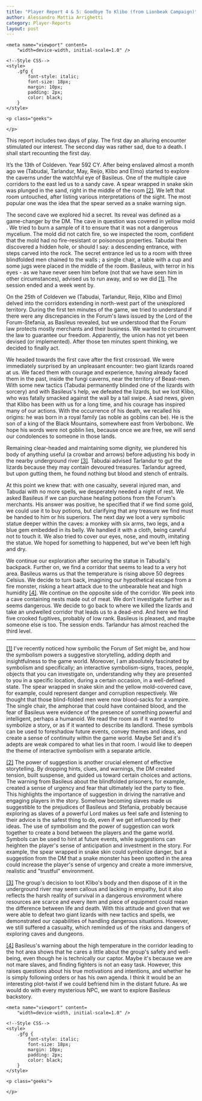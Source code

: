 ```yaml
---
title: "Player Report 4 & 5: Goodbye To Klibo (from Lionbeak Campaign)"
author: Alessandro Mattia Arrighetti
category: Player-Reports
layout: post
---
```

<html lang="en">
  
<head>
    <meta charset="UTF-8" />
    <meta http-equiv="X-UA-Compatible" content="IE=edge" />
  
    <meta name="viewport" content=
        "width=device-width, initial-scale=1.0" />
  
    <!--Style CSS-->
    <style>
        .gfg {
            font-style: italic;
            font-size: 18px;
            margin: 10px;
            padding: 2px;
            color: black;
        }
    </style>
</head>
  
<body>
    <p class="gfg">
    </p>
  
    <p class="geeks">
    
    </p>
</body>
  
</html>





This report includes two days of play. The first day an alluring encounter stimulated our interest. The second day was rather sad, due to a death. I shall start recounting the first day. 

It’s the 13th of Coldeven. Year 592 CY. After being enslaved almost a month ago we (Tabudai, Tarlandur, May, Reijo, Klibo and Elmo) started to explore the caverns under the watchful eye of Basileus. One of the multiple cave corridors to the east led us to a sandy cave. A spear wrapped in snake skin was plunged in the sand, right in the middle of the room <a name="nf2"><sup>[[2]](#fn2)</sup><a>. We left that room untouched, after listing various interpretations of the sight. The most popular one was the idea that the spear served as a snake warning sign. 

The second cave we explored hid a secret. Its reveal was defined as a game-changer by the DM. The cave in question was covered in yellow mold . We tried to burn a sample of it to ensure that it was not a dangerous mycelium. The mold did not catch fire, so we inspected the room, confident that the mold had no fire-resistant or poisonous properties. Tabudai then discovered a hidden hole, or should I say: a descending entrance, with steps carved into the rock. The secret entrance led us to a room with three blindfolded men chained to the walls ; a single chair, a table with a cup and some jugs were placed in the middle of the room. Basileus, with terror in his eyes - as we have never seen him before (not that we have seen him in other circumstances), advised us to run away, and so we did <a name="nf1"><sup>[[1]](#fn1)</sup><a>. The session ended and a week went by.

On the 25th of Coldeven we (Tabudai, Tarlandur, Reijo, Klibo and Elmo) delved into the corridors extending in north-west part of the unexplored territory. During the first ten minutes of the game, we tried to understand if there were any discrepancies in the Forum's laws issued by the Lord of the Forum-Stefania, as Basileus revealed, but we understood that the Forum law protects mostly merchants and their business. We wanted to circumvent the law to guarantee our freedom. Apparently, the union has not yet been devised (or implemented). After those ten minutes spent thinking, we decided to finally act.

We headed towards the first cave after the first crossroad. We were immediately surprised by an unpleasant encounter: two giant lizards roared at us. We faced them with courage and experience, having already faced them in the past, inside the fungi caverns, near the territory of Beast-men. With some new tactics (Tabudai permanently blinded one of the lizards with sorcery) and with Basileus's help, we defeated the lizards, but we lost Klibo, who was fatally smacked against the wall by a tail swipe. A sad news, given that Klibo has been with us for a long time, and his courage has inspired many of our actions. With the occurrence of his death, we recalled his origins: he was born in a royal family (as noble as goblins can be). He is the son of a king of the Black Mountains, somewhere east from Verbobonc. We hope his words were not goblin lies, because once we are free, we will send our condolences to someone in those lands.

Remaining clear-headed and maintaining some dignity, we plundered his body of anything useful (a crowbar and arrows) before adjusting his body in the nearby underground river <a name="nf3"><sup>[[3]](#fn3)</sup><a>. Tabudai advised Tarlandur to gut the lizards because they may contain devoured treasures. Tarlandur agreed, but upon gutting them, he found nothing but blood and stench of entrails.

At this point we knew that: with one casualty, several injured man, and Tabudai with no more spells, we desperately needed a night of rest. We asked Basileus if we can purchase healing potions from the Forum's merchants. His answer was positive, he specified that if we find some gold, we could use it to buy potions, but clarifying that any treasure we find must be handed to him or his superiors. The next day we loot a very symbolic statue deeper within the caves: a monkey with six arms, two legs, and a blue gem embedded in its belly. We handled it with a cloth, being careful not to touch it. We also tried to cover our eyes, nose, and mouth, imitating the statue. We hoped for something to happened, but we've been left high and dry.

We continue our exploration after securing the statue in Tabudai's backpack. Further on, we find a corridor that seems to lead to a very hot area. Basileus warns us that the temperature is rising above 50 degrees Celsius. We decide to turn back, imagining our hypothetical escape from a fire monster, risking a heart attack due to the unbearable heat and high humidity <a name="nf4"><sup>[[4]](#fn4)</sup><a>.
We continue on the opposite side of the corridor. We peek into a cave containing nests made out of meat. We don't investigate further as it seems dangerous. We decide to go back to where we killed the lizards and take an undwelled corridor that leads us to a dead-end. And here we find five crooked fugitives, probably of low rank. Basileus is pleased, and maybe someone else is too. The session ends. Tarlandur has almost reached the third level.

---

<a name="fn1">[[1]](#nf1)</a> I've recently noticed how symbolic the Forum of Set might be, and how the symbolism powers a suggestive storytelling, adding depth and insightfulness to the game world. Moreover, I am absolutely fascinated by symbolism and specifically; an interactive symbolism-signs, traces, people, objects that you can investigate on, understanding why they are presented to you in a specific location, during a certain occasion, in a well-defined state. The spear wrapped in snake skin and the yellow mold-covered cave, for example, could represent danger and corruption respectively. We thought that those blind-folded men were now blood-sacks for a vampire. The single chair, the amphorae that could have contained blood, and the fear of Basileus were evidence of the presence of something powerful and intelligent, perhaps a humanoid. We read the room as if it wanted to symbolize a story, or as if it wanted to describe its landlord. These symbols can be used to foreshadow future events, convey themes and ideas, and create a sense of continuity within the game world. Maybe Set and it's adepts are weak compared to what lies in that room. I would like to deepen the theme of interactive symbolism with a separate article.

<a name="fn2">[[2]](#nf2)</a> The power of suggestion is another crucial element of effective storytelling. By dropping hints, clues, and warnings, the DM created tension, built suspense, and guided us toward certain choices and actions. The warning from Basileus about the blindfolded prisoners, for example, created a sense of urgency and fear that ultimately led the party to flee. This highlights the importance of suggestion in driving the narrative and engaging players in the story. Somehow becoming slaves made us suggestible to the prejudices of Basileus and Stefania, probably because exploring as slaves of a powerful Lord makes us feel safe and listening to their advice is the safest thing to do, even if we get influenced by their ideas. 
The use of symbolism and the power of suggestion can work together to create a bond between the players and the game world. Symbols can be used to hint at future events, while suggestions can heighten the player's sense of anticipation and investment in the story. For example, the spear wrapped in snake skin could symbolize danger, but a suggestion from the DM that a snake monster has been spotted in the area could increase the player's sense of urgency and create a more immersive, realistic and "trustful" environment.

<a name="fn3">[[3]](#nf3)</a> The group's decision to loot Klibo's body and then dispose of it in the underground river may seem callous and lacking in empathy, but it also reflects the harsh reality of survival in a dangerous environment where resources are scarce and every item and piece of equipment could mean the difference between life and death. With this attitude and given that we were able to defeat two giant lizards with new tactics and spells, we demonstrated our capabilities of handling dangerous situations. However, we still suffered a casualty, which reminded us of the risks and dangers of exploring caves and dungeons.

<a name="fn4">[[4]](#nf4)</a> Basileus's warning about the high temperature in the corridor leading to the hot area shows that he cares a little about the group's safety and well-being, even though he is technically our captor. Maybe it's because we are not mare slaves, and finding fighters is not an easy task. However, this raises questions about his true motivations and intentions, and whether he is simply following orders or has his own agenda. I think it would be an interesting plot-twist if we could befriend him in the distant future. As we would do with every mysterious NPC, we want to explore Basileus backstory.





<html lang="en">
  
<head>
    <meta charset="UTF-8" />
    <meta http-equiv="X-UA-Compatible" content="IE=edge" />
  
    <meta name="viewport" content=
        "width=device-width, initial-scale=1.0" />
  
    <!--Style CSS-->
    <style>
        .gfg {
            font-style: italic;
            font-size: 18px;
            margin: 10px;
            padding: 2px;
            color: black;
        }
    </style>
</head>
  
<body>
    <p class="gfg">
     </p>
  
    <p class="geeks">
    
    </p>
</body>
  
</html>
